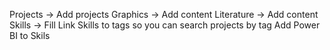 Projects -> Add projects
Graphics -> Add content
Literature -> Add content
Skills -> Fill
Link Skills to tags so you can search projects by tag
Add Power BI to Skils

